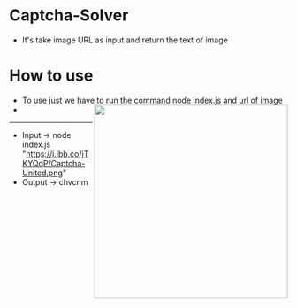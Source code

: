 # Captcha-Solver
- It's take  image URL as  input  and  return the  text  of image 


# How to use 
- To use just we have to run the command  node index.js and  url of image 
- <img src="https://i.ibb.co/jTKYQqP/Captcha-United.png" width="350" align="right" alt="" />
<hr/>

 - Input  ->  node index.js "https://i.ibb.co/jTKYQqP/Captcha-United.png"
 - Output -> chvcnm
